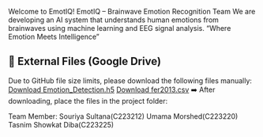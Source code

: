 Welcome to EmotIQ! 
EmotIQ – Brainwave Emotion Recognition Team 
We are developing an AI system that understands human emotions from brainwaves using machine learning and EEG signal analysis.
“Where Emotion Meets Intelligence”
## 🔗 External Files (Google Drive)

Due to GitHub file size limits, please download the following files manually:
[Download Emotion_Detection.h5](https://drive.google.com/file/d/1I_jukVYBF5CjJiKszI_7_J3MV6xjlb_O/view?usp=drive_link)
[Download fer2013.csv](https://drive.google.com/file/d/127d9TDp6zt7KsBIDEOAXOmgKVPoTk_NX/view?usp=drive_link)
➡️ After downloading, place the files in the project folder:

Team Member:
Souriya Sultana(C223212)
Umama Morshed(C223220)
Tasnim Showkat Diba(C223225)
